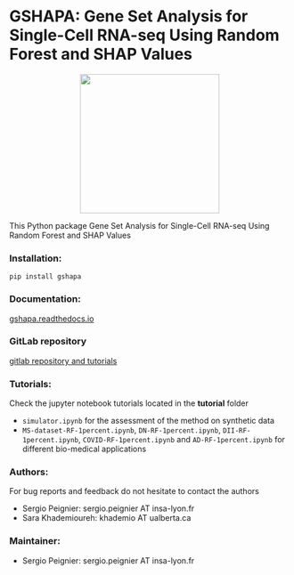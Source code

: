 # GSHAPA: Gene Set Analysis for Single-Cell RNA-seq Using Random Forest and SHAP Values

<div style="display: flex; justify-content: center;">
 <img src="logo.webp" height="250">
</div>

This Python package Gene Set Analysis for Single-Cell RNA-seq Using Random Forest and SHAP Values

### Installation:

`pip install gshapa`

### Documentation:

[gshapa.readthedocs.io](gshapa.readthedocs.io)

### GitLab repository
[gitlab repository and tutorials](https://gitlab.com/bf2i/gshapa)

### Tutorials:

Check the jupyter notebook tutorials located in the __tutorial__ folder
+ `simulator.ipynb` for the assessment of the method on synthetic data
+ `MS-dataset-RF-1percent.ipynb`, `DN-RF-1percent.ipynb`, `DII-RF-1percent.ipynb`, `COVID-RF-1percent.ipynb` and `AD-RF-1percent.ipynb` for different bio-medical applications

### Authors:

For bug reports and feedback do not hesitate to contact the authors

+ Sergio Peignier: sergio.peignier AT insa-lyon.fr
+ Sara Khademioureh: khademio AT ualberta.ca

### Maintainer:

+ Sergio Peignier: sergio.peignier AT insa-lyon.fr